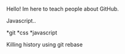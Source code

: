 Hello! Im here to teach people about GitHub.

Javascript..

*git
*css
*javascript

Killing history using git rebase